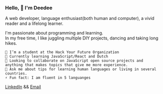 ### Hello, 👋 I'm Deedee

A web developer, language enthusiast(both human and computer), a vivid reader and a lifelong learner.

I'm passionate about programming and learning.<br>
In my free time, I like juggling multiple DIY projects, dancing and taking long hikes.

    🔭 I’m a student at the Hack Your Future Organization
    🌱 Currently learning JavaScript/React and Dutch
    👯 Looking to collaborate on JavaScript open source projects and anything that makes topics that give me more experience.
    💬 Ask me about tips for learning human languages or living in several countries. 
    ⚡ Fun fact: I am fluent in 5 languanges

 <p>
 <a href="https://www.linkedin.com/in/namale20/" target="_blank" rel="noopener noreferrer">LinkedIn</a>
    &&
 <a href="mailto:deedee.namale@gmail.com">Email</a>
</p>

<!--
**Dee-glitch/dee-glitch** is a ✨ _special_ ✨ repository because its `README.md` (this file) appears on your GitHub profile.

Here are some ideas to get you started:

- 🔭 I’m currently working on ...
- 🌱 I’m currently learning ...
- 👯 I’m looking to collaborate on ...
- 🤔 I’m looking for help with ...
- 💬 Ask me about ...
- 📫 How to reach me: ...
- 😄 Pronouns: ...
- ⚡ Fun fact: ...
-->
